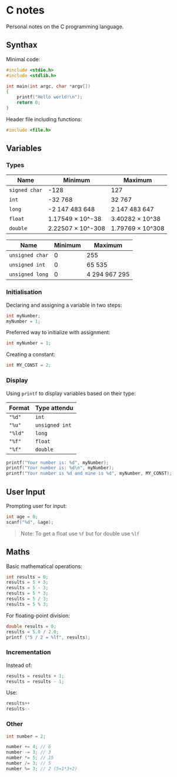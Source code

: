 # C notes

Personal notes on the C programming language.

## Synthax

Minimal code:

```c
#include <stdio.h>
#include <stdlib.h>

int main(int argc, char *argv[])
{
    printf("Hello world!\n");
    return 0;
}
```

Header file including functions:

```c
#include <file.h>
```

## Variables

### Types

| Name          | Minimum           | Maximum          |
| ------------- | ----------------- | ---------------- |
| `signed char` | -128              | 127              |
| `int`         | -32 768           | 32 767           |
| `long`        | -2 147 483 648    | 2 147 483 647    |
| `float`       | 1.17549 × 10^-38  | 3.40282 × 10^38  |
| `double`      | 2.22507 × 10^-308 | 1.79769 × 10^308 |

| Name            | Minimum | Maximum       |
| --------------- | ------- | ------------- |
| `unsigned char` | 0       | 255           |
| `unsigned int`  | 0       | 65 535        |
| `unsigned long` | 0       | 4 294 967 295 |

### Initialisation

Declaring and assigning a variable in two steps:

```c
int myNumber;
myNumber = 1;
```

Preferred way to initialize with assignment:

```c
int myNumber = 1;
```

Creating a constant:

```c
int MY_CONST = 2;
```

### Display

Using `printf` to display variables based on their type:

| Format  | Type attendu   |
| ------- | -------------- |
| `"%d"`  | `int`          |
| `"%u"`  | `unsigned int` |
| `"%ld"` | `long`         |
| `"%f"`  | `float`        |
| `"%f"`  | `double`       |

```c
printf("Your number is: %d", myNumber);
printf("Your number is: %d\n", myNumber);
printf("Your number is %d and mine is %d", myNumber, MY_CONST);
```

## User Input

Prompting user for input:

```c
int age = 0;
scanf("%d", &age);
```

> Note: To get a float use `%f` but for double use `%lf`

## Maths

Basic mathematical operations:

```c
int results = 0;
results = 5 + 3;
results = 5 - 3;
results = 5 * 3;
results = 5 / 3;
results = 5 % 3;
```

For floating-point division:

```c
double results = 0;
results = 5.0 / 2.0;
printf ("5 / 2 = %lf", results);
```

### Incrementation

Instead of:

```c
results = results + 1;
results = results - 1;
```

Use:

```c
results++
results--
```

### Other

```c
int number = 2;

number += 4; // 6
number -= 3; // 3
number *= 5; // 15
number /= 3; // 5
number %= 3; // 2 (5=1*3+2)
```
